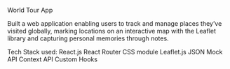 World Tour App

Built a web application enabling users to track and manage places they’ve visited globally, marking locations on an interactive map with the Leaflet library and capturing personal memories through notes.

Tech Stack used:
React.js
React Router
CSS module
Leaflet.js
JSON
Mock API
Context API
Custom Hooks
